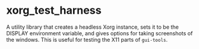# xorg_test_harness

A utility library that creates a headless Xorg instance, sets it to be the DISPLAY environment variable, and gives options for taking screenshots of the windows. This is useful for testing the X11 parts of `gui-tools`.
